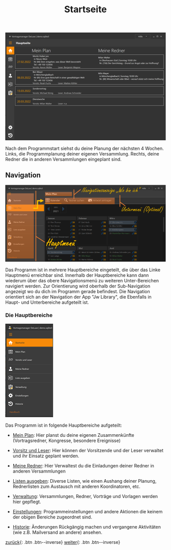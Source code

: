 ﻿---
title: "Startseite"
---

![Startseite](images/Hauptseite.png)

Nach dem Programmstart siehst du deine Planung der nächsten 4 Wochen.
Links, die Programmplanung deiner eigenen Versammlung.
Rechts, deine Redner die in anderen Versammlungen eingeplant sind.

## Navigation ##

![Startseite](images/Navigation.png)

Das Programm ist in mehrere Hauptbereiche eingeteilt, die über das Linke Hauptmenü erreichbar sind.
Innerhalb der Hauptbereiche kann dann wiederum über das obere Navigationsmenü zu weiteren Unter-Bereichen navigiert werden.
Zur Orientierung wird oberhalb der Sub-Navigation angezeigt wo du dich im Programm gerade befindest.
Die Navigation orientiert sich an der Navigation der App "Jw Library", die Ebenfalls in Haupt- und Unterbereiche aufgeteilt ist.

### Die Hauptbereiche ###

![Navigation](images/NavigationLinks.png)

Das Programm ist in folgende Hauptbereiche aufgeteilt:

* [Mein Plan](MeinPlan.md): Hier planst du deine eigenen Zusammenkünfte (Vortragsredner, Kongresse, besondere Ereignisse)
* [Vorsitz und Leser](WeiterePlannungen.md): Hier können der Vorsitzende und der Leser verwaltet und ihr Einsatz geplant werden.

* [Meine Redner](MeineRedner.md): Hier Verwaltest du die Einladungen deiner Redner in anderen Versammlungen

* [Listen ausgeben](ListenAusgeben.md): Diverse Listen, wie einen Aushang deiner Planung, Rednerlisten zum Austausch mit anderen Koordinatoren, etc.

* [Verwaltung](Verwaltung.md): Versammlungen, Redner, Vorträge und Vorlagen werden hier gepflegt.

* [Einstellungen](Einstellungen.md): Programmeinstellungen und andere Aktionen die keinem der obigen Bereiche zugeordnet sind.

* [Historie](Historie.md): Änderungen Rückgängig machen und vergangene Aktivitäten (wie z.B. Mailversand an andere) ansehen.


[zurück](Initialisierung.md){: .btn .btn--inverse}  [weiter](MeinPlan.md){: .btn .btn--inverse}
